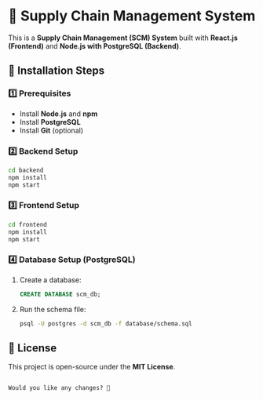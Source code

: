 # 🚀 Supply Chain Management System

This is a **Supply Chain Management (SCM) System** built with **React.js (Frontend)** and **Node.js with PostgreSQL (Backend)**.

## 📌 Installation Steps

### 1️⃣ Prerequisites
- Install **Node.js** and **npm**  
- Install **PostgreSQL**  
- Install **Git** (optional)

### 2️⃣ Backend Setup
```sh
cd backend
npm install
npm start
```

### 3️⃣ Frontend Setup
```sh
cd frontend
npm install
npm start
```

### 4️⃣ Database Setup (PostgreSQL)
1. Create a database:  
   ```sql
   CREATE DATABASE scm_db;
   ```
2. Run the schema file:  
   ```sh
   psql -U postgres -d scm_db -f database/schema.sql
   ```

## 📜 License
This project is open-source under the **MIT License**.
```

Would you like any changes? 🚀
